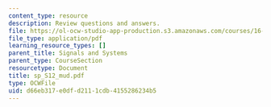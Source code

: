 ```yaml
---
content_type: resource
description: Review questions and answers.
file: https://ol-ocw-studio-app-production.s3.amazonaws.com/courses/16-01-unified-engineering-i-ii-iii-iv-fall-2005-spring-2006/d66eb317e0dfd2111cdb4155286234b5_sp_S12_mud.pdf
file_type: application/pdf
learning_resource_types: []
parent_title: Signals and Systems
parent_type: CourseSection
resourcetype: Document
title: sp_S12_mud.pdf
type: OCWFile
uid: d66eb317-e0df-d211-1cdb-4155286234b5
---
```

